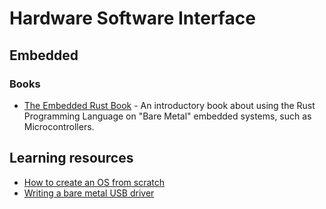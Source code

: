 # Hardware Software Interface

## Embedded

### Books

* [The Embedded Rust Book](https://rust-embedded.github.io/book/intro/index.html) - An introductory book about using the Rust Programming Language on "Bare Metal" embedded systems, such as Microcontrollers.

## Learning resources

* [How to create an OS from scratch](https://github.com/cfenollosa/os-tutorial)
* [Writing a bare metal USB driver](http://kevincuzner.com/2014/12/12/teensy-3-1-bare-metal-writing-a-usb-driver/)

